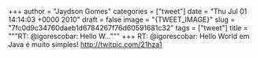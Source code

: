 
+++
author = "Jaydson Gomes"
categories = ["tweet"]
date = "Thu Jul 01 14:14:03 +0000 2010"
draft = false
image = "{TWEET_IMAGE}"
slug = "7fc0d9c34760daeb1d6784267f76d60591681c32"
tags = ["tweet"]
title = """RT: @igorescobar: Hello W..."""
+++
RT: @igorescobar: Hello World em Java é muito simples!  http://twitpic.com/21hza1
